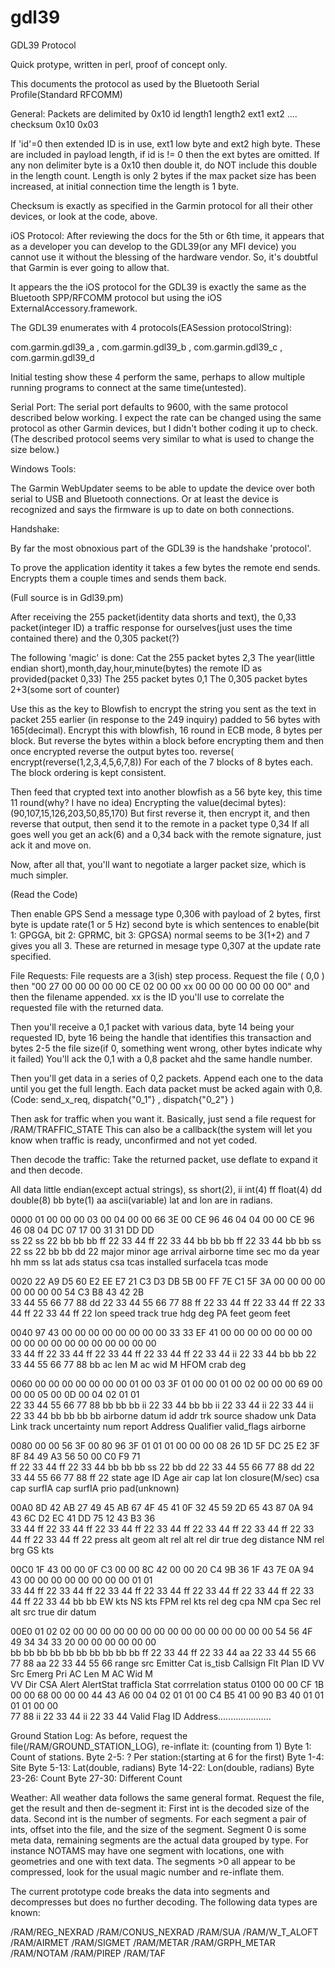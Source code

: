 # gdl39
GDL39 Protocol

Quick protype, written in perl, proof of concept only.

This documents the protocol as used by the Bluetooth Serial Profile(Standard RFCOMM)

General:
Packets are delimited by 0x10 id length1 length2 ext1 ext2 .... checksum 0x10 0x03

If 'id'=0 then extended ID is in use, ext1 low byte and ext2 high byte. These are included in payload length, if id is != 0 then the ext bytes are omitted. If any non delimiter byte is a 0x10 then double it, do NOT include this double in the length count.
Length is only 2 bytes if the max packet size has been increased, at initial connection time the length is 1 byte.

Checksum is exactly as specified in the Garmin protocol for all their other devices, or look at the code, above.

iOS Protocol:
After reviewing the docs for the 5th or 6th time, it appears that as a developer you can
develop to the GDL39(or any MFI device) you cannot use it without the blessing of the
hardware vendor. So, it's doubtful that Garmin is ever going to allow that.

It appears the the iOS protocol for the GDL39 is exactly the same as the Bluetooth SPP/RFCOMM protocol but using the iOS ExternalAccessory.framework.

The GDL39 enumerates with 4 protocols(EASession protocolString):

com.garmin.gdl39_a , com.garmin.gdl39_b , com.garmin.gdl39_c , com.garmin.gdl39_d
 
Initial testing show these 4 perform the same, perhaps to allow multiple running programs to
connect at the same time(untested).

Serial Port:
The serial port defaults to 9600, with the same protocol described below working. I expect the rate can be changed using the same protocol as other
Garmin devices, but I didn't bother coding it up to check.(The described protocol seems very similar to what is used to change the size below.)

Windows Tools:

The Garmin WebUpdater seems to be able to update the device over both serial to USB and Bluetooth connections. Or at least
the device is recognized and says the firmware is up to date on both connections.



Handshake:

By far the most obnoxious part of the GDL39 is the handshake 'protocol'.

To prove the application identity it takes a few bytes the remote end sends. Encrypts them a couple
times and sends them back.

(Full source is in Gdl39.pm)

After receiving the 255 packet(identity data shorts and text), the 0,33 packet(integer ID)
a traffic response for ourselves(just uses the time contained there) and the 0,305 packet(?)

The following 'magic' is done:
Cat the 255 packet bytes 2,3
The year(little endian short),month,day,hour,minute(bytes)
the remote ID as provided(packet 0,33)
The 255 packet bytes 0,1
The 0,305 packet bytes 2+3(some sort of counter)

Use this as the key to Blowfish to encrypt the string you sent as the text in packet 255 earlier
(in response to the 249 inquiry) padded to 56 bytes with 165(decimal).
Encrypt this with blowfish, 16 round in ECB mode, 8 bytes per block. But reverse the bytes within a block before encrypting them and then once encrypted reverse the output bytes too.
reverse( encrypt(reverse(1,2,3,4,5,6,7,8)) 
For each of the 7 blocks of 8 bytes each. The block ordering is kept consistent.

Then feed that crypted text into another blowfish as a 56 byte key, this time 11 round(why? I have no idea)
Encrypting the value(decimal bytes):
 (90,107,15,126,203,50,85,170)
But first reverse it, then encrypt it, and then reverse that output,
then send it to the remote in a packet type 0,34
If all goes well you get an ack(6) and a 0,34 back with the remote signature, just ack it and move on.


Now, after all that, you'll want to negotiate a larger packet size, which is much simpler.

(Read the Code)

Then enable GPS
Send a message type 0,306 with payload of 2 bytes, first byte is update rate(1 or 5 Hz) second byte is which sentences to enable(bit 1: GPGGA, bit 2: GPRMC, bit 3: GPGSA) normal seems to be 3(1+2) and 7 gives you all 3. These are returned in mesage type 0,307 at the update rate specified.

File Requests:
File requests are a 3(ish) step process.
Request the file ( 0,0 ) then "00 27 00 00 00 00 00 CE 02 00 00 xx 00 00 00 00 00 00 00"
and then the filename appended.
xx is the ID you'll use to correlate the requested file with the returned data.

Then you'll receive a 0,1 packet with various data, byte 14 being your requested ID, byte 16 being the handle that identifies this transaction and
bytes 2-5 the file size(if 0, something went wrong, other bytes indicate why it failed)
You'll ack the 0,1 with a 0,8 packet ahd the same handle number.

Then you'll get data in a series of 0,2 packets. Append each one to the data until you get the full length.
Each data packet must be acked again with 0,8.
(Code: send_x_req, dispatch{"0_1"} , dispatch{"0_2"} )



Then ask for traffic when you want it.
Basically, just send a file request for /RAM/TRAFFIC_STATE
This can also be a callback(the system will let you know when traffic is ready, unconfirmed and not yet 
coded.


Then decode the traffic:
Take the returned packet, use deflate to expand it and then decode.

All data little endian(except actual strings), ss short(2), ii int(4) ff float(4) dd double(8)
bb byte(1) 
aa ascii(variable)
lat and lon are in radians.


0000 01 00 00 00 03 00 04 00 00 66 3E 00 CE 96 46 04 04 00 00 CE 96 46 08 04 DC 07 17 00 31 31 DD DD  
     ss 22 ss 22 bb bb bb ff 22 33 44 ff 22 33 44 bb bb bb ff 22 33 44 bb bb ss 22 ss 22 bb bb dd 22
     major minor          age         arrival     airborne time sec    mo da year  hh    mm ss lat
                 ads status                          csa
                    tcas installed                      surfaceIa
                       tcas mode

0020 22 A9 D5 60 E2 EE E7 21 C3 D3 DB 5B 00 FF 7E C1 5F 3A 00 00 00 00 00 00 00 00 54 C3 B8 43 42 2B  
     33 44 55 66 77 88 dd 22 33 44 55 66 77 88 ff 22 33 44 ff 22 33 44 ff 22 33 44 ff 22 33 44 ff 22
                       lon                     speed       track true  hdg deg     PA feet     geom feet

0040 97 43 00 00 00 00 00 00 00 00 33 33 EF 41 00 00 00 00 00 00 00 00 00 00 00 00 00 00 00 00 00 00  
     33 44 ff 22 33 44 ff 22 33 44 ff 22 33 44 ff 22 33 44 ii 22 33 44 bb bb 22 33 44 55 66 77 88 bb
           ac len M    ac wid M    HFOM        crab deg


0060 00 00 00 00 00 00 00 01 00 03 3F 01 00 00 01 00 02 00 00 00 69 00 00 00 05 00 0D 00 04 02 01 01  
     22 33 44 55 66 77 88 bb bb bb ii 22 33 44 bb bb ii 22 33 44 ii 22 33 44 ii 22 33 44 bb bb bb bb
                          airborne             datum             id          addr        trk source
                             shadow               unk                                       Data Link
                                track uncertainty    num report                                Address Qualifier
                                   valid_flags                                                    airborne

0080 00 00 56 3F 00 80 96 3F 01 01 01 00 00 00 08 26 1D 5F DC 25 E2 3F 8F 84 49 A3 56 50 00 C0 F9 71  
     ff 22 33 44 ff 22 33 44 bb bb bb ss 22 bb dd 22 33 44 55 66 77 88 dd 22 33 44 55 66 77 88 ff 22
     state age   ID Age      air cap           lat                     lon                     closure(M/sec)
                                csa cap
                                   surfIA cap
                                      surfIA prio
        			      	    pad(unknown)

00A0 8D 42 AB 27 49 45 AB 67 4F 45 41 0F 32 45 59 2D 65 43 87 0A 94 43 6C D2 EC 41 DD 75 12 43 B3 36  
     33 44 ff 22 33 44 ff 22 33 44 ff 22 33 44 ff 22 33 44 ff 22 33 44 ff 22 33 44 ff 22 33 44 ff 22
           press alt   geom alt    rel alt     rel dir     true deg distance NM    rel brg     GS kts

00C0 1F 43 00 00 0F C3 00 00 8C 42 00 00 20 C4 9B 36 1F 43 7E 0A 94 43 00 00 00 00 00 00 00 00 01 01  
     33 44 ff 22 33 44 ff 22 33 44 ff 22 33 44 ff 22 33 44 ff 22 33 44 ff 22 33 44 ff 22 33 44 bb bb
           EW kts      NS kts      FPM         rel kts     rel deg     cpa NM      cpa Sec     rel alt src
                                                                                                  true dir datum
 
00E0 01 02 02 00 00 00 00 00 00 00 00 00 00 00 00 00 00 00 54 56 4F 49 34 34 33 20 00 00 00 00 00 00  
     bb bb bb bb bb bb bb bb bb bb ff 22 33 44 ff 22 33 44 aa 22 33 44 55 66 77 88 aa 22 33 44 55 66 
     range src   Emitter Cat    is_tisb                    Callsign                Flt Plan ID
        VV Src      Emerg Pri      AC Len M    AC Wid M   
           VV Dir      CSA Alert
              AlertStat   trafficIa Stat
                             corrrelation status
0100 00 00 CF 1B 00 00 68 00 00 00 44 43 A6 00 04 02 01 01 00 C4 B5 41 00 90 B3 40 01 01 01 01 00 00  
     77 88 ii 22 33 44             ii 22 33 44
           Valid Flag  ID          Address.....................


Ground Station Log:
As before, request the file(/RAM/GROUND_STATION_LOG), re-inflate it:
(counting from 1)
Byte 1: Count of stations.
Byte 2-5: ?
Per station:(starting at 6 for the first)
Byte 1-4: Site
Byte 5-13: Lat(double, radians)
Byte 14-22: Lon(double, radians)
Byte 23-26: Count
Byte 27-30: Different Count

Weather:
All weather data follows the same general format. Request the file, get the result and then de-segment it:
First int is the decoded size of the data.
Second int is the number of segments.
For each segment a pair of ints, offset into the file, and the size of the segment.
Segment 0 is some meta data, remaining segments are the actual data grouped by type. For instance
NOTAMS may have one segment with locations, one with geometries and one with text data.
The segments >0 all appear to be compressed, look for the usual magic number and re-inflate them.

The current prototype code breaks the data into segments and decompresses but does no further decoding.
The following data types are known:

/RAM/REG_NEXRAD
/RAM/CONUS_NEXRAD
/RAM/SUA
/RAM/W_T_ALOFT
/RAM/AIRMET
/RAM/SIGMET
/RAM/METAR
/RAM/GRPH_METAR
/RAM/NOTAM
/RAM/PIREP
/RAM/TAF
